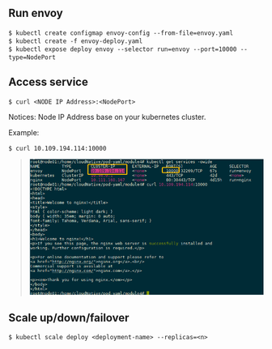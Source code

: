 ## Run envoy

```shell
$ kubectl create configmap envoy-config --from-file=envoy.yaml
$ kubectl create -f envoy-deploy.yaml
$ kubectl expose deploy envoy --selector run=envoy --port=10000 --type=NodePort
```

## Access service

```shell
$ curl <NODE IP Address>:<NodePort>
```

Notices: Node IP Address base on your kubernetes cluster.

Example:

```shell
$ curl 10.109.194.114:10000
```
> ![img.png](images/2.run-envy-with-configmap.png)

## Scale up/down/failover

```shell
$ kubectl scale deploy <deployment-name> --replicas=<n>
```